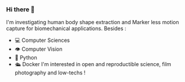 ### Hi there 👋
I'm investigating human body shape extraction and Marker less motion capture for biomechanical applications. 
Besides :
- 💻 Computer Sciences
- 👁️ Computer Vision
- 🐍 Python
- 🛳️ Docker
I'm interested in open and reproductible science, film photography and low-techs !

<!--
**goyallon/goyallon** is a ✨ _special_ ✨ repository because its `README.md` (this file) appears on your GitHub profile.

Here are some ideas to get you started:

- 🔭 I’m currently working on ...
- 🌱 I’m currently learning ...
- 👯 I’m looking to collaborate on ...
- 🤔 I’m looking for help with ...
- 💬 Ask me about ...
- 📫 How to reach me: ...
- 😄 Pronouns: ...
- ⚡ Fun fact: ...
-->
